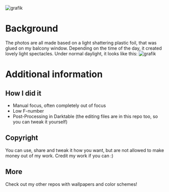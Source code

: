 ![grafik](https://github.com/gluckgluckwasserbauch/wallpaper-the-window-of-dreams/assets/99470494/6a8d18a7-15fd-4541-bde4-5c8e7e0a3f04)

# Background  
The photos are all made based on a light shattering plastic foil, that was glued on my balcony window.
Depending on the time of the day, it created lovely light spectacles. Under normal daylight, it looks like this:
![grafik](https://github.com/gluckgluckwasserbauch/wallpaper-the-window-of-dreams/assets/99470494/9ded5745-db3e-4092-9c4c-205fbc033b02)

# Additional information
## How I did it
* Manual focus, often completely out of focus
* Low F-number
* Post-Processing in Darktable (the editing files are in this repo too, so you can tweak it yourself)
## Copyright
You can use, share and tweak it how you want, but are not allowed to make money out of my work. Credit my work if you can :)

## More
Check out my other repos with wallpapers and color schemes!
